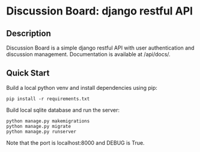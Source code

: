 # Discussion Board: django restful API

## Description

Discussion Board is a simple django restful API with user authentication and discussion management.
Documentation is available at /api/docs/.

## Quick Start

Build a local python venv and install dependencies using pip:

```
pip install -r requirements.txt
```

Build local sqlite database and run the server:

```
python manage.py makemigrations
python manage.py migrate
python manage.py runserver
```

Note that the port is localhost:8000 and DEBUG is True.